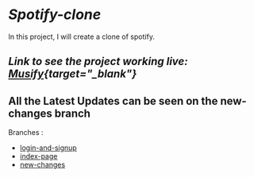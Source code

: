 # *Spotify-clone*
In this project, I will create a clone of spotify.</br>

***Link to see the project working live: [Musify](http://ec2-3-7-73-230.ap-south-1.compute.amazonaws.com/register.php){target="_blank"}***
---

## All the Latest Updates can be seen on the new-changes branch
Branches :
<ul>
  <li><a href="https://github.com/shabh2412/Spotify-clone/tree/login-and-signup">login-and-signup</a></li>
  <li><a href="https://github.com/shabh2412/Spotify-clone/tree/index-page">index-page</a></li>
  <li><a href="https://github.com/shabh2412/Spotify-clone/tree/new-changes">new-changes</a></li>
</ul>
